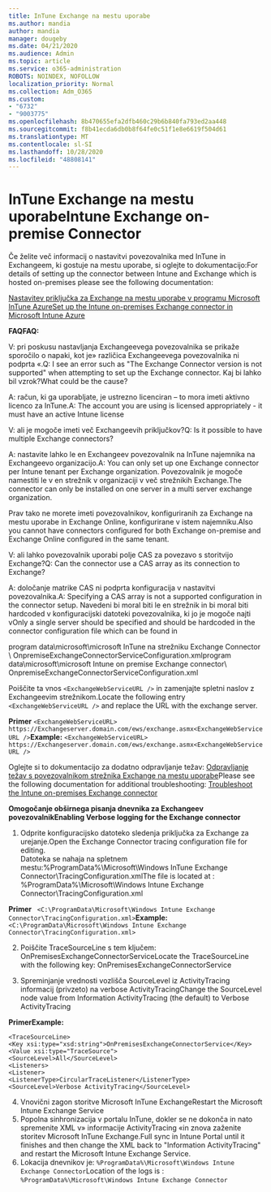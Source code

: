 ```yaml
---
title: InTune Exchange na mestu uporabe
ms.author: mandia
author: mandia
manager: dougeby
ms.date: 04/21/2020
ms.audience: Admin
ms.topic: article
ms.service: o365-administration
ROBOTS: NOINDEX, NOFOLLOW
localization_priority: Normal
ms.collection: Adm_O365
ms.custom:
- "6732"
- "9003775"
ms.openlocfilehash: 8b470655efa2dfb460c29b6b840fa793ed2aa448
ms.sourcegitcommit: f8b41ecda6db0b8f64fe0c51f1e8e6619f504d61
ms.translationtype: MT
ms.contentlocale: sl-SI
ms.lasthandoff: 10/28/2020
ms.locfileid: "48808141"
---
```

# <a name="intune-exchange-on-premise-connector"></a><span data-ttu-id="a3113-102">InTune Exchange na mestu uporabe</span><span class="sxs-lookup"><span data-stu-id="a3113-102">Intune Exchange on-premise Connector</span></span>

<span data-ttu-id="a3113-103">Če želite več informacij o nastavitvi povezovalnika med InTune in Exchangeem, ki gostuje na mestu uporabe, si oglejte to dokumentacijo:</span><span class="sxs-lookup"><span data-stu-id="a3113-103">For details of setting up the connector between Intune and Exchange which is hosted on-premises please see the following documentation:</span></span>

[<span data-ttu-id="a3113-104">Nastavitev priključka za Exchange na mestu uporabe v programu Microsoft InTune Azure</span><span class="sxs-lookup"><span data-stu-id="a3113-104">Set up the Intune on-premises Exchange connector in Microsoft Intune Azure</span></span>](https://docs.microsoft.com/intune/exchange-connector-install)

<span data-ttu-id="a3113-105">**FAQ**</span><span class="sxs-lookup"><span data-stu-id="a3113-105">**FAQ:**</span></span>

<span data-ttu-id="a3113-106">V: pri poskusu nastavljanja Exchangeevega povezovalnika se prikaže sporočilo o napaki, kot je» različica Exchangeevega povezovalnika ni podprta «.</span><span class="sxs-lookup"><span data-stu-id="a3113-106">Q: I see an error such as "The Exchange Connector version is not supported" when attempting to set up the Exchange connector.</span></span> <span data-ttu-id="a3113-107">Kaj bi lahko bil vzrok?</span><span class="sxs-lookup"><span data-stu-id="a3113-107">What could be the cause?</span></span>

<span data-ttu-id="a3113-108">A: račun, ki ga uporabljate, je ustrezno licenciran – to mora imeti aktivno licenco za InTune.</span><span class="sxs-lookup"><span data-stu-id="a3113-108">A: The account you are using is licensed appropriately - it must have an active Intune license</span></span>

<span data-ttu-id="a3113-109">V: ali je mogoče imeti več Exchangeevih priključkov?</span><span class="sxs-lookup"><span data-stu-id="a3113-109">Q: Is it possible to have multiple Exchange connectors?</span></span>

<span data-ttu-id="a3113-110">A: nastavite lahko le en Exchangeev povezovalnik na InTune najemnika na Exchangeevo organizacijo.</span><span class="sxs-lookup"><span data-stu-id="a3113-110">A: You can only set up one Exchange connector per Intune tenant per Exchange organization.</span></span> <span data-ttu-id="a3113-111">Povezovalnik je mogoče namestiti le v en strežnik v organizaciji v več strežnikih Exchange.</span><span class="sxs-lookup"><span data-stu-id="a3113-111">The connector can only be installed on one server in a multi server exchange organization.</span></span>

<span data-ttu-id="a3113-112">Prav tako ne morete imeti povezovalnikov, konfiguriranih za Exchange na mestu uporabe in Exchange Online, konfigurirane v istem najemniku.</span><span class="sxs-lookup"><span data-stu-id="a3113-112">Also you cannot have connectors configured for both Exchange on-premise and Exchange Online configured in the same tenant.</span></span>

<span data-ttu-id="a3113-113">V: ali lahko povezovalnik uporabi polje CAS za povezavo s storitvijo Exchange?</span><span class="sxs-lookup"><span data-stu-id="a3113-113">Q: Can the connector use a CAS array as its connection to Exchange?</span></span>

<span data-ttu-id="a3113-114">A: določanje matrike CAS ni podprta konfiguracija v nastavitvi povezovalnika.</span><span class="sxs-lookup"><span data-stu-id="a3113-114">A: Specifying a CAS array is not a supported configuration in the connector setup.</span></span> <span data-ttu-id="a3113-115">Navedeni bi moral biti le en strežnik in bi moral biti hardcoded v konfiguracijski datoteki povezovalnika, ki jo je mogoče najti v</span><span class="sxs-lookup"><span data-stu-id="a3113-115">Only a single server should be specified and should be hardcoded in the connector configuration file which can be found in</span></span>

<span data-ttu-id="a3113-116">program data\microsoft\microsoft InTune na strežniku Exchange Connector \ OnpremiseExchangeConnectorServiceConfiguration.xml</span><span class="sxs-lookup"><span data-stu-id="a3113-116">program data\microsoft\microsoft Intune on premise Exchange connector\ OnpremiseExchangeConnectorServiceConfiguration.xml</span></span>

<span data-ttu-id="a3113-117">Poiščite ta vnos ```<ExchangeWebServiceURL />``` in zamenjajte spletni naslov z Exchangeevim strežnikom.</span><span class="sxs-lookup"><span data-stu-id="a3113-117">Locate the following entry ```<ExchangeWebServiceURL />``` and replace the URL with the exchange server.</span></span>

<span data-ttu-id="a3113-118">**Primer**
```<ExchangeWebServiceURL> https://Exchangeserver.domain.com/ews/exchange.asmx<ExchangeWebServiceURL />```</span><span class="sxs-lookup"><span data-stu-id="a3113-118">**Example:**
```<ExchangeWebServiceURL> https://Exchangeserver.domain.com/ews/exchange.asmx<ExchangeWebServiceURL />```</span></span>

<span data-ttu-id="a3113-119">Oglejte si to dokumentacijo za dodatno odpravljanje težav: [Odpravljanje težav s povezovalnikom strežnika Exchange na mestu uporabe](https://support.microsoft.com/help/4471887/troubleshooting-exchange-connector-in-microsoft-intune)</span><span class="sxs-lookup"><span data-stu-id="a3113-119">Please see the following documentation for additional troubleshooting: [Troubleshoot the Intune on-premises Exchange connector](https://support.microsoft.com/help/4471887/troubleshooting-exchange-connector-in-microsoft-intune)</span></span>

<span data-ttu-id="a3113-120">**Omogočanje obširnega pisanja dnevnika za Exchangeev povezovalnik**</span><span class="sxs-lookup"><span data-stu-id="a3113-120">**Enabling Verbose logging for the Exchange connector**</span></span>

1. <span data-ttu-id="a3113-121">Odprite konfiguracijsko datoteko sledenja priključka za Exchange za urejanje.</span><span class="sxs-lookup"><span data-stu-id="a3113-121">Open the Exchange Connector tracing configuration file for editing.</span></span>  
<span data-ttu-id="a3113-122">Datoteka se nahaja na spletnem mestu:%ProgramData%\Microsoft\Windows InTune Exchange Connector\TracingConfiguration.xml</span><span class="sxs-lookup"><span data-stu-id="a3113-122">The file is located at : %ProgramData%\Microsoft\Windows Intune Exchange Connector\TracingConfiguration.xml</span></span>  

<span data-ttu-id="a3113-123">**Primer**
``` <C:\ProgramData\Microsoft\Windows Intune Exchange Connector\TracingConfiguration.xml>```</span><span class="sxs-lookup"><span data-stu-id="a3113-123">**Example:**
``` <C:\ProgramData\Microsoft\Windows Intune Exchange Connector\TracingConfiguration.xml>```</span></span>
  
2. <span data-ttu-id="a3113-124">Poiščite TraceSourceLine s tem ključem: OnPremisesExchangeConnectorService</span><span class="sxs-lookup"><span data-stu-id="a3113-124">Locate the TraceSourceLine with the following key: OnPremisesExchangeConnectorService</span></span>  
  
3. <span data-ttu-id="a3113-125">Spreminjanje vrednosti vozlišča SourceLevel iz ActivityTracing informacij (privzeto) na verbose ActivityTracing</span><span class="sxs-lookup"><span data-stu-id="a3113-125">Change the SourceLevel node value from Information ActivityTracing (the default) to Verbose ActivityTracing</span></span>  

<span data-ttu-id="a3113-126">**Primer**</span><span class="sxs-lookup"><span data-stu-id="a3113-126">**Example:**</span></span>
```
<TraceSourceLine>  
<Key xsi:type="xsd:string">OnPremisesExchangeConnectorService</Key>  
<Value xsi:type="TraceSource">  
<SourceLevel>All</SourceLevel>  
<Listeners>  
<Listener>  
<ListenerType>CircularTraceListener</ListenerType>
<SourceLevel>Verbose ActivityTracing</SourceLevel>
```
4. <span data-ttu-id="a3113-127">Vnovični zagon storitve Microsoft InTune Exchange</span><span class="sxs-lookup"><span data-stu-id="a3113-127">Restart the Microsoft Intune Exchange Service</span></span>  
5. <span data-ttu-id="a3113-128">Popolna sinhronizacija v portalu InTune, dokler se ne dokonča in nato spremenite XML v» informacije ActivityTracing «in znova zaženite storitev Microsoft InTune Exchange.</span><span class="sxs-lookup"><span data-stu-id="a3113-128">Full sync in Intune Portal until it finishes and then change the XML back to "Information ActivityTracing" and restart the Microsoft Intune Exchange Service.</span></span>  
6. <span data-ttu-id="a3113-129">Lokacija dnevnikov je: `%ProgramData%\Microsoft\Windows Intune Exchange Connector`</span><span class="sxs-lookup"><span data-stu-id="a3113-129">Location of the logs is : `%ProgramData%\Microsoft\Windows Intune Exchange Connector`</span></span>